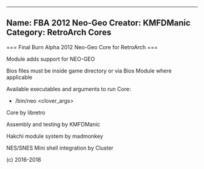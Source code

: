-----------------------
Name: FBA 2012 Neo-Geo 
Creator: KMFDManic
Category: RetroArch Cores
-----------------------
=== Final Burn Alpha 2012 Neo-Geo Core for RetroArch ===

Module adds support for NEO-GEO

Bios files must be inside game directory or via Bios Module where applicable

Available executables and arguments to run Core:
- /bin/neo <rom> <clover_args>

Core by libretro

Assembly and testing by KMFDManic

Hakchi module system by madmonkey

NES/SNES Mini shell integration by Cluster

(c) 2016-2018
